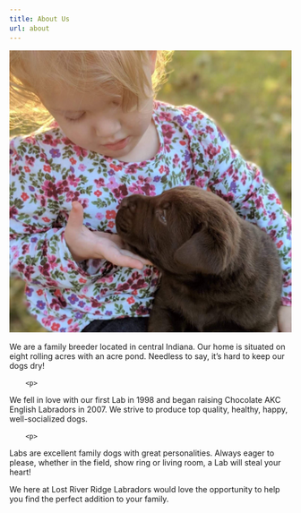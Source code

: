 ```yaml
---
title: About Us
url: about
---
```


<img src="images/cute_girl_cute_puppies.JPG" alt="Young girl playing with a chocolate lab" />

<div>
    <p>
    We are a family breeder located in central Indiana. Our home is situated on eight rolling acres
    with
    an acre pond. Needless to say, it’s hard to keep our dogs dry!
    </p>
        
        <p>

We fell in love with our first Lab in
1998 and began raising Chocolate AKC English Labradors in 2007. We strive to produce top
quality,
healthy, happy, well-socialized dogs.

</p>

        <p>

Labs are excellent family dogs with great personalities.
Always eager to please, whether in the field, show ring or living room, a Lab will steal your
heart!
</p>

<p>
We here at Lost River Ridge Labradors would love the opportunity to help you find the perfect
addition to your family.
</p>

</div>
